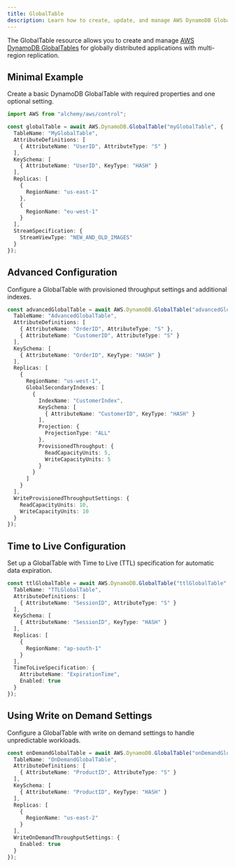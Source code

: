 ```yaml
---
title: GlobalTable
description: Learn how to create, update, and manage AWS DynamoDB GlobalTables using Alchemy Cloud Control.
---
```



The GlobalTable resource allows you to create and manage [AWS DynamoDB GlobalTables](https://docs.aws.amazon.com/dynamodb/latest/userguide/) for globally distributed applications with multi-region replication.

## Minimal Example

Create a basic DynamoDB GlobalTable with required properties and one optional setting.

```ts
import AWS from "alchemy/aws/control";

const globalTable = await AWS.DynamoDB.GlobalTable("myGlobalTable", {
  TableName: "MyGlobalTable",
  AttributeDefinitions: [
    { AttributeName: "UserID", AttributeType: "S" }
  ],
  KeySchema: [
    { AttributeName: "UserID", KeyType: "HASH" }
  ],
  Replicas: [
    {
      RegionName: "us-east-1"
    },
    {
      RegionName: "eu-west-1"
    }
  ],
  StreamSpecification: {
    StreamViewType: "NEW_AND_OLD_IMAGES"
  }
});
```

## Advanced Configuration

Configure a GlobalTable with provisioned throughput settings and additional indexes.

```ts
const advancedGlobalTable = await AWS.DynamoDB.GlobalTable("advancedGlobalTable", {
  TableName: "AdvancedGlobalTable",
  AttributeDefinitions: [
    { AttributeName: "OrderID", AttributeType: "S" },
    { AttributeName: "CustomerID", AttributeType: "S" }
  ],
  KeySchema: [
    { AttributeName: "OrderID", KeyType: "HASH" }
  ],
  Replicas: [
    {
      RegionName: "us-west-1",
      GlobalSecondaryIndexes: [
        {
          IndexName: "CustomerIndex",
          KeySchema: [
            { AttributeName: "CustomerID", KeyType: "HASH" }
          ],
          Projection: {
            ProjectionType: "ALL"
          },
          ProvisionedThroughput: {
            ReadCapacityUnits: 5,
            WriteCapacityUnits: 5
          }
        }
      ]
    }
  ],
  WriteProvisionedThroughputSettings: {
    ReadCapacityUnits: 10,
    WriteCapacityUnits: 10
  }
});
```

## Time to Live Configuration

Set up a GlobalTable with Time to Live (TTL) specification for automatic data expiration.

```ts
const ttlGlobalTable = await AWS.DynamoDB.GlobalTable("ttlGlobalTable", {
  TableName: "TTLGlobalTable",
  AttributeDefinitions: [
    { AttributeName: "SessionID", AttributeType: "S" }
  ],
  KeySchema: [
    { AttributeName: "SessionID", KeyType: "HASH" }
  ],
  Replicas: [
    {
      RegionName: "ap-south-1"
    }
  ],
  TimeToLiveSpecification: {
    AttributeName: "ExpirationTime",
    Enabled: true
  }
});
```

## Using Write on Demand Settings

Configure a GlobalTable with write on demand settings to handle unpredictable workloads.

```ts
const onDemandGlobalTable = await AWS.DynamoDB.GlobalTable("onDemandGlobalTable", {
  TableName: "OnDemandGlobalTable",
  AttributeDefinitions: [
    { AttributeName: "ProductID", AttributeType: "S" }
  ],
  KeySchema: [
    { AttributeName: "ProductID", KeyType: "HASH" }
  ],
  Replicas: [
    {
      RegionName: "us-east-2"
    }
  ],
  WriteOnDemandThroughputSettings: {
    Enabled: true
  }
});
```

